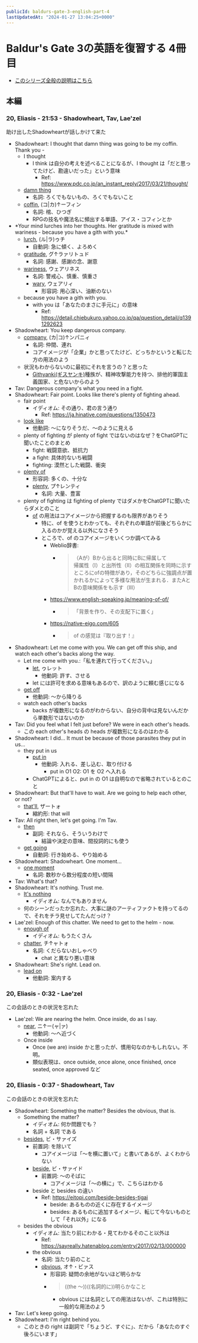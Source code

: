 ```yaml
---
publicId: baldurs-gate-3-english-part-4
lastUpdatedAt: "2024-01-27 13:04:25+0000"
---
```


# Baldur's Gate 3の英語を復習する 4冊目

- [このシリーズ全般の説明はこちら](./baldurs-gate-3-english-index.html)

## 本編

### 20, Eliasis - 21:53 - Shadowheart, Tav, Lae'zel

助け出したShadowheartが話しかけて来た

- Shadowheart: I thought that damn thing was going to be my coffin. Thank you -
  - I thought
    - I think は自分の考えを述べることになるが、I thought は「だと思ってたけど、勘違いだった」という意味
      - Ref: https://www.pdc.co.jp/an_instant_reply/2017/03/21/thought/
  - [damn thing](https://dictionary.goo.ne.jp/word/en/a+damn+thing/)
    - 名詞: ろくでもないもの、ろくでもないこと
  - [coffin](https://ejje.weblio.jp/content/coffin), (コ|カ)↑ーフィン
    - 名詞: 棺、ひつぎ
    - RPGの技名や魔法名に頻出する単語、アイス・コフィンとか
- \*Your mind lurches into her thoughts. Her gratitude is mixed with wariness - because you have a gith with you.\*
  - [lurch](https://ejje.weblio.jp/content/lurch), (ル|ラ)ゥチ
    - 自動詞: 急に傾く、よろめく
  - [gratitude](https://ejje.weblio.jp/content/gratitude), グ↑ラァリトュド
    - 名詞: 感謝、感謝の念、謝意
  - [wariness](https://ejje.weblio.jp/content/wariness), ウェアリネス
    - 名詞: 警戒心、慎重、慎重さ
    - [wary](https://ejje.weblio.jp/content/wary), ウェアリィ
      - 形容詞: 用心深い、油断のない
  - because you have a gith with you.
    - with you は「あなたのまさに手元に」の意味
      - Ref: https://detail.chiebukuro.yahoo.co.jp/qa/question_detail/q1391292623
- Shadowheart: You keep dangerous company.
  - [company](https://ejje.weblio.jp/content/company), (カ|コ)↑ンパニィ
    - 名詞: 仲間、連れ
    - コアイメージが「企業」かと思ってたけど、どっちかというと転じた方の用法のよう
  - 状況もわからないのに最初にそれを言うの？と思った
    - [Githyanki(ギスヤンキ)](https://ja.wikipedia.org/wiki/%E3%82%AE%E3%82%B9%E3%83%A4%E3%83%B3%E3%82%AD)種族が、精神攻撃能力を持つ、排他的軍国主義国家、と危ないからのよう
- Tav: Dangerous company's what you need in a fight.
- Shadowheart: Fair point. Looks like there's plenty of fighting ahead.
  - fair point
    - イディオム: その通り、君の言う通り
      - Ref: https://ja.hinative.com/questions/1350473
  - [look like](https://ejje.weblio.jp/content/look+like)
    - 他動詞: 〜になりそうだ、〜のように見える
  - plenty of fighting が plenty of fight ではないのはなぜ？をChatGPTに聞いたことのまとめ
    - fight: 戦闘意欲、抵抗力
    - a fight: 具体的ないち戦闘
    - fighting: 漠然とした戦闘、衝突
  - [plenty of](https://ejje.weblio.jp/content/plenty+of)
    - 形容詞: 多くの、十分な
    - [plenty](https://ejje.weblio.jp/content/plenty), プ↑レンティ
      - 名詞: 大量、豊富
  - plenty of fighting は fighting of plenty ではダメかをChatGPTに聞いたらダメとのこと
    - [of](https://ejje.weblio.jp/content/of) の用法はコアイメージから把握するのも限界がありそう
      - 特に、of を使うとわかっても、それぞれの単語が前後どちらかに入るのかが覚える以外になさそう
      - ところで、of のコアイメージをいくつか調べてみる
        - Weblio辞書:
          - > （Aが）Bから出ると同時にBに帰属して  
            > 帰属性（Ⅰ）と出所性（Ⅱ）の相互関係を同時に示すところにofの特徴があり，そのどちらに強調点が置かれるかによって多様な用法が生まれる．またAとBの意味関係をも示す（Ⅲ）
        - https://www.english-speaking.jp/meaning-of-of/
          - > 「背景を作り、その支配下に置く」
        - https://native-eigo.com/605
          - > of の感覚は『取り出す！』
- Shadowheart: Let me come with you. We can get off this ship, and watch each other's backs along the way.
  - Let me come with you.:「私を連れて行ってください。」
    - [let](https://ejje.weblio.jp/content/let), ゥレット
      - 他動詞: 許す、させる
    - let には許可を求める意味もあるので、訳のように頼む感じになる
  - [get off](https://ejje.weblio.jp/content/get+off)
    - 他動詞: 〜から降りる
  - watch each other's backs
    - backs が複数形になるのがわからない、自分の背中は見ないんだから単数形ではないのか
- Tav: Did you feel what I felt just before? We were in each other's heads.
  - この each other's heads の heads が複数形になるのはわかる
- Shadowheart: I did... It must be because of those parasites they put in us...
  - they put in us
    - [put in](https://ejje.weblio.jp/content/put+in)
      - 他動詞: 入れる、差し込む、取り付ける
        - put in O1 O2: O1 を O2 へ入れる
    - ChatGPTによると、put in の O1 は自明なので省略されているとのこと
- Shadowheart: But that'll have to wait. Are we going to help each other, or not?
  - [that'll](https://en.wiktionary.org/wiki/that%27ll), ザートォ
    - 縮約形: that will
- Tav: All right then, let's get going. I'm Tav.
  - [then](https://ejje.weblio.jp/content/then)
    - 副詞: それなら、そういうわけで
      - 結論や決定の意味、間投詞的にも使う
  - [get going](https://ejje.weblio.jp/content/get+going)
    - 自動詞: 行き始める、やり始める
- Shadowheart: Shadowheart. One moment...
  - [one moment](https://en.wiktionary.org/wiki/one_moment)
    - 名詞: 数秒から数分程度の短い間隔
- Tav: What's that?
- Shadowheart: It's nothing. Trust me.
  - [It's nothing](https://ejje.weblio.jp/content/it%27s+nothing)
    - イディオム: なんでもありません
  - 何のシーンだったか忘れた、大事に謎のアーティファクトを持ってるので、それをチラ見せしてたんだっけ？
- Lae'zel: Enough of this chatter. We need to get to the helm - now.
  - [enough of](https://ejje.weblio.jp/content/enough+of)
    - イディオム: もうたくさん
  - [chatter](https://ejje.weblio.jp/content/chatter), チ↑ャトォ
    - 名詞: くだらないおしゃべり
      - chat と異なり悪い意味
- Shadowheart: She's right. Lead on.
  - [lead on](https://ejje.weblio.jp/content/lead+on)
    - 他動詞: 案内する

### 20, Eliasis - 0:32 - Lae'zel

この会話のときの状況を忘れた

- Lae'zel: We are nearing the helm. Once inside, do as I say.
  - [near](https://ejje.weblio.jp/content/near), ニ↑ー(ャ|ァ)
    - 他動詞: 〜へ近づく
  - Once inside
    - Once (we are) inside かと思ったが、慣用句なのかもしれない。不明。
    - 類似表現は、once outside, once alone, once finished, once seated, once approved など

### 20, Eliasis - 0:37 - Shadowheart, Tav

この会話のときの状況を忘れた

- Shadowheart: Something the matter? Besides the obvious, that is.
  - Something the matter?
    - イディオム: 何か問題でも？
    - 名詞 + 名詞 である
  - [besides](https://ejje.weblio.jp/content/besides), ビ・サァイズ
    - 前置詞: を除いて
      - コアイメージは「〜を横に置いて」と書いてあるが、よくわからない
    - [beside](https://ejje.weblio.jp/content/beside), ビ・サァイド
      - 前置詞: 〜のそばに
        - コアイメージは「〜の横に」で、こちらはわかる
    - beside と besides の違い
      - Ref: https://eitopi.com/beside-besides-tigai
        - beside: あるものの近くに存在するイメージ
        - besides: あるものに追加するイメージ、転じて今ないものとして「それ以外」になる
  - besides the obvious
    - イディオム: 当たり前にわかる・見てわかるそのこと以外は
      - Ref: https://sayreally.hatenablog.com/entry/2017/02/13/000000
    - the obvious
      - 名詞: 当たり前のこと
      - [obvious](https://ejje.weblio.jp/content/obvious), オ↑・ビァス
        - 形容詞: 疑問の余地がないほど明らかな
        - > ((the ～))((名詞的に))明らかなこと
          - obvious には名詞としての用法はないが、これは特別に一般的な用法のよう
- Tav: Let's keep going.
- Shadowheart: I'm right behind you.
  - このときの right は副詞で「ちょうど、すぐに」、だから「あなたのすぐ後ろにいます」

